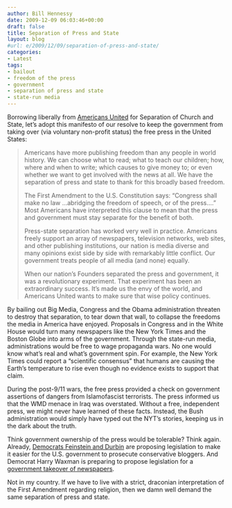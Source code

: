 ```yaml
---
author: Bill Hennessy
date: 2009-12-09 06:03:46+00:00
draft: false
title: Separation of Press and State
layout: blog
#url: e/2009/12/09/separation-of-press-and-state/
categories:
- Latest
tags:
- bailout
- freedom of the press
- government
- separation of press and state
- state-run media
---
```


Borrowing liberally from [Americans United](https://www.au.org/issues/why-church-state-separation.html) for Separation of Church and State, let’s adopt this manifesto of our resolve to keep the government from taking over (via voluntary non-profit status) the free press in the United States:

 

>   
> 
> Americans have more publishing freedom than any people in world history. We can choose what to read; what to teach our children; how, where and when to write; which causes to give money to; or even whether we want to get involved with the news at all. We have the separation of press and state to thank for this broadly based freedom.
> 
>    
> 
> The First Amendment to the U.S. Constitution says: “Congress shall make no law …abridging the freedom of speech, or of the press….” Most Americans have interpreted this clause to mean that the press and government must stay separate for the benefit of both.
> 
>    
> 
> Press-state separation has worked very well in practice. Americans freely support an array of newspapers, television networks, web sites, and other publishing institutions, our nation is media diverse and many opinions exist side by side with remarkably little conflict. Our government treats people of all media (and none) equally.
> 
>    
> 
> When our nation’s Founders separated the press and government, it was a revolutionary experiment. That experiment has been an extraordinary success. It’s made us the envy of the world, and Americans United wants to make sure that wise policy continues.
> 
> 

 

By bailing out Big Media, Congress and the Obama administration threaten to destroy that separation, to tear down that wall, to collapse the freedoms the media in America have enjoyed. Proposals in Congress and in the White House would turn many newspapers like the New York Times and the Boston Globe into arms of the government. Through the state-run media, administrations would be free to wage propaganda wars. No one would know what’s real and what’s government spin. For example, the New York Times could report a “scientific consensus” that humans are causing the Earth’s temperature to rise even though no evidence exists to support that claim.

 

During the post-9/11 wars, the free press provided a check on government assertions of dangers from Islamofascist terrorists. The press informed us that the WMD menace in Iraq was overstated. Without a free, independent press, we might never have learned of these facts. Instead, the Bush administration would simply have typed out the NYT’s stories, keeping us in the dark about the truth.

 

Think government ownership of the press would be tolerable? Think again. Already, [Democrats Feinstein and Durbin](https://hotair.com/archives/2009/12/03/democrats-criminalizing-dissent/) are proposing legislation to make it easier for the U.S. government to prosecute conservative bloggers. And Democrat Harry Waxman is preparing to propose legislation for a [government takeover of newspapers](https://hotair.com/archives/2009/12/03/government-to-bail-out-newspapers/).

 

Not in my country. If we have to live with a strict, draconian interpretation of the First Amendment regarding religion, then we damn well demand the same separation of press and state.
